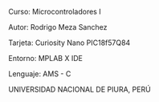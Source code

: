 Curso: Microcontroladores I

Autor: Rodrigo Meza Sanchez 

Tarjeta: Curiosity Nano PIC18f57Q84

Entorno: MPLAB X IDE

Lenguaje: AMS - C

UNIVERSIDAD NACIONAL DE PIURA, PERÚ
